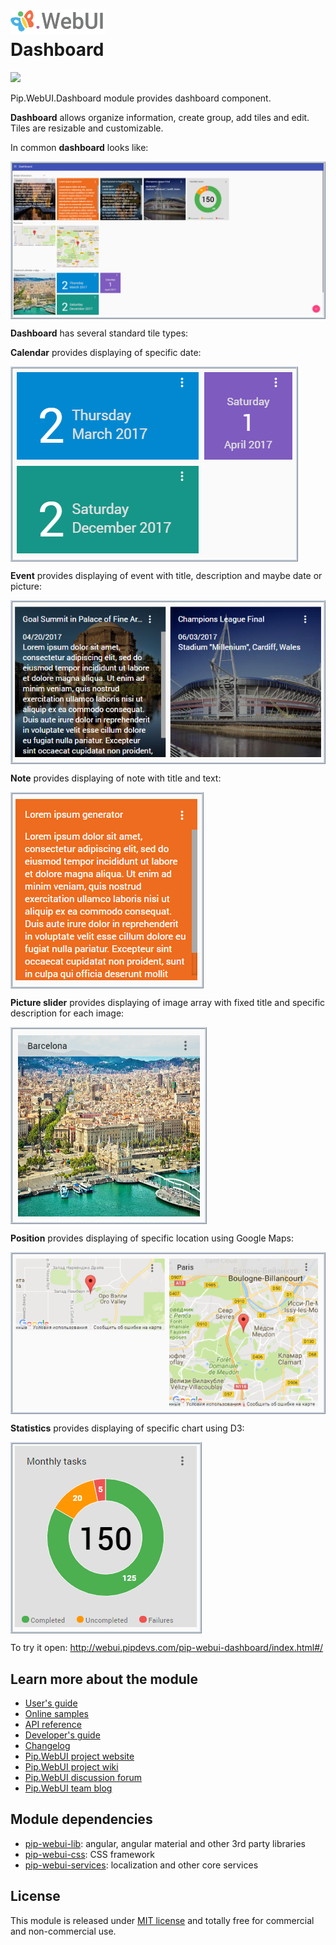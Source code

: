 # <img src="https://github.com/pip-webui/pip-webui/raw/master/doc/Logo.png" alt="Pip.WebUI Logo" style="max-width:30%"> <br/> Dashboard

![](https://img.shields.io/badge/license-MIT-blue.svg)

Pip.WebUI.Dashboard module provides dashboard component.

**Dashboard** allows organize information, create group, add tiles and edit. Tiles are resizable and customizable.

In common **dashboard** looks like:

<a href="https://github.com/pip-webui/pip-webui-dashboard/raw/master/doc/images/img-dashboard.png" style="border: 3px ridge #c8d2df; display: inline-block">
    <img src="https://github.com/pip-webui/pip-webui-dashboard/raw/master/doc/images/img-dashboard.png"/>
</a>

**Dashboard** has several standard tile types:

**Calendar** provides displaying of specific date:

<a href="https://github.com/pip-webui/pip-webui-dashboard/raw/master/doc/images/img-calendar-tile.png" style="border: 3px ridge #c8d2df; display: inline-block">
    <img src="https://github.com/pip-webui/pip-webui-dashboard/raw/master/doc/images/img-calendar-tile.png"/>
</a>

**Event** provides displaying of event with title, description and maybe date or picture:

<a href="https://github.com/pip-webui/pip-webui-dashboard/raw/master/doc/images/img-event-tile.png" style="border: 3px ridge #c8d2df; display: inline-block">
    <img src="https://github.com/pip-webui/pip-webui-dashboard/raw/master/doc/images/img-event-tile.png"/>
</a>

**Note** provides displaying of note with title and text:

<a href="https://github.com/pip-webui/pip-webui-dashboard/raw/master/doc/images/img-note-tile.png" style="border: 3px ridge #c8d2df; display: inline-block">
    <img src="https://github.com/pip-webui/pip-webui-dashboard/raw/master/doc/images/img-note-tile.png"/>
</a>

**Picture slider** provides displaying of image array with fixed title and specific description for each image:

<a href="https://github.com/pip-webui/pip-webui-dashboard/raw/master/doc/images/img-picture-slider-tile.png" style="border: 3px ridge #c8d2df; display: inline-block">
    <img src="https://github.com/pip-webui/pip-webui-dashboard/raw/master/doc/images/img-picture-slider-tile.png"/>
</a>

**Position** provides displaying of specific location using Google Maps:

<a href="https://github.com/pip-webui/pip-webui-dashboard/raw/master/doc/images/img-position-tile.png" style="border: 3px ridge #c8d2df; display: inline-block">
    <img src="https://github.com/pip-webui/pip-webui-dashboard/raw/master/doc/images/img-position-tile.png"/>
</a>

**Statistics** provides displaying of specific chart using D3:

<a href="https://github.com/pip-webui/pip-webui-dashboard/raw/master/doc/images/img-statistics-tile.png" style="border: 3px ridge #c8d2df; display: inline-block">
    <img src="https://github.com/pip-webui/pip-webui-dashboard/raw/master/doc/images/img-statistics-tile.png"/>
</a>

To try it open: http://webui.pipdevs.com/pip-webui-dashboard/index.html#/

## Learn more about the module

- [User's guide](https://github.com/pip-webui/pip-webui-charts/blob/master/doc/UsersGuide.md)
- [Online samples](http://webui.pipdevs.com/pip-webui-charts/index.html)
- [API reference](http://webui-api.pipdevs.com/pip-webui-charts/index.html)
- [Developer's guide](https://github.com/pip-webui/pip-webui-charts/blob/master/doc/DevelopersGuide.md)
- [Changelog](https://github.com/pip-webui/pip-webui-charts/blob/master/CHANGELOG.md)
- [Pip.WebUI project website](http://www.pipwebui.org)
- [Pip.WebUI project wiki](https://github.com/pip-webui/pip-webui/wiki)
- [Pip.WebUI discussion forum](https://groups.google.com/forum/#!forum/pip-webui)
- [Pip.WebUI team blog](https://pip-webui.blogspot.com/)

## <a name="dependencies"></a>Module dependencies

* [pip-webui-lib](https://github.com/pip-webui/pip-webui-lib): angular, angular material and other 3rd party libraries
* [pip-webui-css](https://github.com/pip-webui/pip-webui-css): CSS framework
* [pip-webui-services](https://github.com/pip-webui/pip-webui-services): localization and other core services

## <a name="license"></a>License

This module is released under [MIT license](License) and totally free for commercial and non-commercial use.

